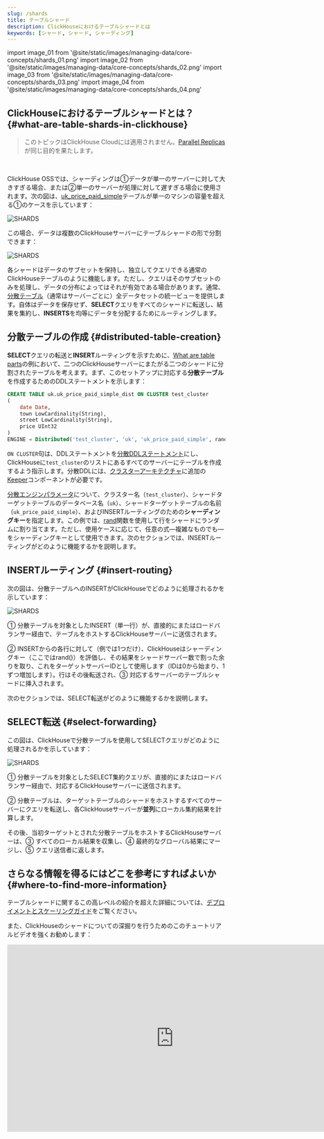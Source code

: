 ```yaml
---
slug: /shards
title: テーブルシャード
description: ClickHouseにおけるテーブルシャードとは
keywords: [シャード, シャード, シャーディング]
---
```


import image_01 from '@site/static/images/managing-data/core-concepts/shards_01.png'
import image_02 from '@site/static/images/managing-data/core-concepts/shards_02.png'
import image_03 from '@site/static/images/managing-data/core-concepts/shards_03.png'
import image_04 from '@site/static/images/managing-data/core-concepts/shards_04.png'

## ClickHouseにおけるテーブルシャードとは？ {#what-are-table-shards-in-clickhouse}

> このトピックはClickHouse Cloudには適用されません。[Parallel Replicas](/docs/deployment-guides/parallel-replicas)が同じ目的を果たします。

<br/>

ClickHouse OSSでは、シャーディングは①データが単一のサーバーに対して大きすぎる場合、または②単一のサーバーが処理に対して遅すぎる場合に使用されます。次の図は、[uk_price_paid_simple](/parts)テーブルが単一のマシンの容量を超える①のケースを示しています：

<img src={image_01} alt='SHARDS' class='image' />
<br/>

この場合、データは複数のClickHouseサーバーにテーブルシャードの形で分割できます：

<img src={image_02} alt='SHARDS' class='image' />
<br/>

各シャードはデータのサブセットを保持し、独立してクエリできる通常のClickHouseテーブルのように機能します。ただし、クエリはそのサブセットのみを処理し、データの分布によってはそれが有効である場合があります。通常、[分散テーブル](/docs/engines/table-engines/special/distributed)（通常はサーバーごとに）全データセットの統一ビューを提供します。自体はデータを保存せず、**SELECT**クエリをすべてのシャードに転送し、結果を集約し、**INSERTS**を均等にデータを分配するためにルーティングします。

## 分散テーブルの作成 {#distributed-table-creation}

**SELECT**クエリの転送と**INSERT**ルーティングを示すために、[What are table parts](/parts)の例において、二つのClickHouseサーバーにまたがる二つのシャードに分割されたテーブルを考えます。まず、このセットアップに対応する**分散テーブル**を作成するためのDDLステートメントを示します：

```sql
CREATE TABLE uk.uk_price_paid_simple_dist ON CLUSTER test_cluster
(
    date Date,
    town LowCardinality(String),
    street LowCardinality(String),
    price UInt32
)
ENGINE = Distributed('test_cluster', 'uk', 'uk_price_paid_simple', rand())
```

`ON CLUSTER`句は、DDLステートメントを[分散DDLステートメント](/docs/sql-reference/distributed-ddl)にし、ClickHouseに`test_cluster`のリストにあるすべてのサーバーにテーブルを作成するよう指示します。分散DDLには、[クラスターアーキテクチャ](/docs/architecture/horizontal-scaling#architecture-diagram)に追加の[Keeper](https://clickhouse.com/clickhouse/keeper)コンポーネントが必要です。

[分散エンジンパラメータ](/docs/engines/table-engines/special/distributed#distributed-parameters)について、クラスター名（`test_cluster`）、シャードターゲットテーブルのデータベース名（`uk`）、シャードターゲットテーブルの名前（`uk_price_paid_simple`）、およびINSERTルーティングのための**シャーディングキー**を指定します。この例では、[rand]((/sql-reference/functions/random-functions#rand))関数を使用して行をシャードにランダムに割り当てます。ただし、使用ケースに応じて、任意の式—複雑なものでも—をシャーディングキーとして使用できます。次のセクションでは、INSERTルーティングがどのように機能するかを説明します。

## INSERTルーティング {#insert-routing}

次の図は、分散テーブルへのINSERTがClickHouseでどのように処理されるかを示しています：

<img src={image_03} alt='SHARDS' class='image' />
<br/>

① 分散テーブルを対象としたINSERT（単一行）が、直接的にまたはロードバランサー経由で、テーブルをホストするClickHouseサーバーに送信されます。

② INSERTからの各行に対して（例では1つだけ）、ClickHouseはシャーディングキー（ここではrand()）を評価し、その結果をシャードサーバー数で割った余りを取り、これをターゲットサーバーIDとして使用します（IDは0から始まり、1ずつ増加します）。行はその後転送され、③ 対応するサーバーのテーブルシャードに挿入されます。

次のセクションでは、SELECT転送がどのように機能するかを説明します。

## SELECT転送 {#select-forwarding}

この図は、ClickHouseで分散テーブルを使用してSELECTクエリがどのように処理されるかを示しています：

<img src={image_04} alt='SHARDS' class='image' />
<br/>

① 分散テーブルを対象としたSELECT集約クエリが、直接的にまたはロードバランサー経由で、対応するClickHouseサーバーに送信されます。

② 分散テーブルは、ターゲットテーブルのシャードをホストするすべてのサーバーにクエリを転送し、各ClickHouseサーバーが**並列**にローカル集約結果を計算します。

その後、当初ターゲットとされた分散テーブルをホストするClickHouseサーバーは、③ すべてのローカル結果を収集し、④ 最終的なグローバル結果にマージし、⑤ クエリ送信者に返します。

## さらなる情報を得るにはどこを参考にすればよいか {#where-to-find-more-information}

テーブルシャードに関するこの高レベルの紹介を超えた詳細については、[デプロイメントとスケーリングガイド](/docs/architecture/horizontal-scaling)をご覧ください。

また、ClickHouseのシャードについての深掘りを行うためのこのチュートリアルビデオを強くお勧めします：

<iframe width="768" height="432" src="https://www.youtube.com/embed/vBjCJtw_Ei0?si=WqopTrnti6usCMRs" title="YouTube video player" frameborder="0" allow="accelerometer; autoplay; clipboard-write; encrypted-media; gyroscope; picture-in-picture; web-share" referrerpolicy="strict-origin-when-cross-origin" allowfullscreen></iframe>
